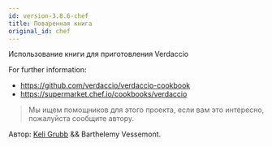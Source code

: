 ```yaml
---
id: version-3.8.6-chef
title: Поваренная книга
original_id: chef
---
```


Использование книги для приготовления Verdaccio

For further information:

* <https://github.com/verdaccio/verdaccio-cookbook>
* <https://supermarket.chef.io/cookbooks/verdaccio>

> Мы ищем помощников для этого проекта, если вам это интересно, пожалуйста сообщите автору.

Автор: [Keli Grubb](https://github.com/kgrubb) && Barthelemy Vessemont.